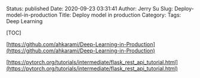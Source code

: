 Status: published
Date: 2020-09-23 03:31:41
Author: Jerry Su
Slug: Deploy-model-in-production
Title: Deploy model in production
Category: 
Tags: Deep Learning 

[TOC]

[https://github.com/ahkarami/Deep-Learning-in-Production](https://github.com/ahkarami/Deep-Learning-in-Production)

[https://pytorch.org/tutorials/intermediate/flask_rest_api_tutorial.html](https://pytorch.org/tutorials/intermediate/flask_rest_api_tutorial.html)
